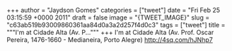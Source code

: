 
+++
author = "Jaydson Gomes"
categories = ["tweet"]
date = "Fri Feb 25 03:15:59 +0000 2011"
draft = false
image = "{TWEET_IMAGE}"
slug = "c63ab519b93009860361aa84d0a3a2d257f4d0c3"
tags = ["tweet"]
title = """I'm at Cidade Alta (Av. P..."""
+++
I'm at Cidade Alta (Av. Prof. Oscar Pereira, 1476-1660 - Medianeira, Porto Alegre) http://4sq.com/hJNhp7

